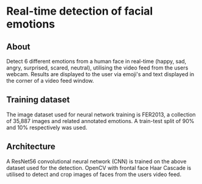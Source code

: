 # Real-time detection of facial emotions

## About
Detect 6 different emotions from a human face in real-time (happy, sad, angry, surprised, scared, neutral), utilising the video feed from the users webcam. Results are displayed to the user via emoji's and text displayed in the corner of a video feed window.
## Training dataset
The image dataset used for neural network training is FER2013, a collection of 35,887 images and related annotated emotions.
A train-test split of 90% and 10% respectively was used.
## Architecture
A ResNet56 convolutional neural network (CNN) is trained on the above dataset used for the detection.
OpenCV with frontal face Haar Cascade is utilised to detect and crop images of faces from the users video feed.
